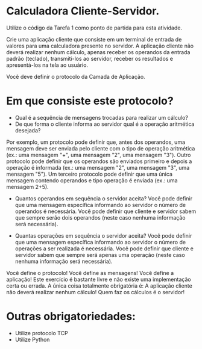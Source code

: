 # Calculadora Cliente-Servidor.

Utilize o código da Tarefa 1 como ponto de partida para esta atividade.

Crie uma aplicação cliente que consiste em um terminal de entrada de valores para uma calculadora presente no servidor. A aplicação cliente não deverá realizar nenhum cálculo, apenas receber os operandos da entrada padrão (teclado), transmiti-los ao servidor, receber os resultados e apresentá-los na tela ao usuário.

Você deve definir o protocolo da Camada de Aplicação.

# Em que consiste este protocolo?

- Qual é a sequência de mensagens trocadas para realizar um cálculo?
- De que forma o cliente informa ao servidor qual é a operação aritmética desejada?

Por exemplo, um protocolo pode definir que, antes dos operandos, uma mensagem deve ser enviada pelo cliente com o tipo de operação aritmética (ex.: uma mensagem "+", uma mensagem "2", uma mensagem "3"). Outro protocolo pode definir que os operandos são enviados primeiro e depois a operação é informada (ex.: uma mensagem "2", uma mensagem "3", uma mensagem "5"). Um terceiro protocolo pode definir que uma única mensagem contendo operandos e tipo operação é enviada (ex.: uma mensagem 2+5).

- Quantos operandos em sequência o servidor aceita?
Você pode definir que uma mensagem específica informando ao servidor o número de operandos é necessária. Você pode definir que cliente e servidor sabem que sempre serão dois operandos (neste caso nenhuma informação será necessária).

- Quantas operações em sequência o servidor aceita?
Você pode definir que uma mensagem específica informando ao servidor o número de operações a ser realizada é necessária. Você pode definir que cliente e servidor sabem que sempre será apenas uma operação (neste caso nenhuma informação será necessária).

Você define o protocolo! Você define as mensagens! Você define a aplicação! Este exercício é bastante livre e não existe uma implementação certa ou errada. A única coisa totalmente obrigatória é: A aplicação cliente não deverá realizar nenhum cálculo! Quem faz os cálculos é o servidor!

# Outras obrigatoriedades:

- Utilize protocolo TCP
- Utilize Python


